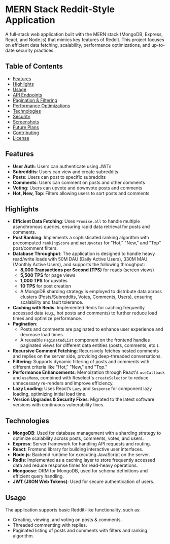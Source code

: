 # MERN Stack Reddit-Style Application

A full-stack web application built with the MERN stack (MongoDB, Express, React, and Node.js) that mimics key features of Reddit. This project focuses on efficient data fetching, scalability, performance optimizations, and up-to-date security practices.

## Table of Contents

- [Features](#features)
- [Highlights](#highlights)
- [Usage](#usage)
- [API Endpoints](#api-endpoints)
- [Pagination & Filtering](#pagination--filtering)
- [Performance Optimizations](#performance-optimizations)
- [Technologies](#technologies)
- [Security](#security)
- [Screenshots](#screenshots)
- [Future Plans](#future-plans)
- [Contributing](#contributing)
- [License](#license)

## Features

- **User Auth**: Users can authenticate using JWTs
- **Subreddits**: Users can view and create subreddits
- **Posts**: Users can post to specific subreddits
- **Comments**: Users can comment on posts and other comments
- **Voting**: Users can upvote and downvote posts and comments
- **Hot, New, Top**: Filters allowing users to sort posts and comments

## Highlights

- **Efficient Data Fetching**: Uses `Promise.all` to handle multiple asynchronous queries, ensuring rapid data retrieval for posts and comments.
- **Post Ranking**: Implements a sophisticated ranking algorithm with precomputed `rankingScore` and `netUpvotes` for "Hot," "New," and "Top" post/comment filters.
- **Database Throughput**: The application is designed to handle heavy read/write loads with 50M DAU (Daily Active Users), 330M MAU (Monthly Active Users), and supports the following throughput:
  - **8,000 Transactions per Second (TPS)** for reads (screen views)
  - **5,500 TPS** for page views
  - **1,000 TPS** for upvotes
  - **10 TPS** for post creation
  - A MongoDB sharding strategy is employed to distribute data across clusters (Posts/Subreddits, Votes, Comments, Users), ensuring scalability and fault tolerance.
- **Caching with Redis**: Implemented Redis for caching frequently accessed data (e.g., hot posts and comments) to further reduce load times and optimize performance.
- **Pagination**:
  - Posts and comments are paginated to enhance user experience and decrease load times.
  - A reusable `PaginatedList` component on the frontend handles paginated views for different data entities (posts, comments, etc.).
- **Recursive Comment Fetching**: Recursively fetches nested comments and replies on the server side, providing deep-threaded conversations.
- **Filtering**: Supports dynamic filtering of posts and comments with different criteria like "Hot," "New," and "Top."
- **Performance Enhancements**: Memoization through React's `useCallback` and `useMemo`, combined with Reselect's `createSelector` to reduce unnecessary re-renders and improve efficiency.
- **Lazy Loading**: Uses React’s `Lazy` and `Suspense` for component lazy loading, optimizing initial load time.
- **Version Upgrades & Security Fixes**: Migrated to the latest software versions with continuous vulnerability fixes.

## Technologies

- **MongoDB**: Used for database management with a sharding strategy to optimize scalability across posts, comments, votes, and users.
- **Express**: Server framework for handling API requests and routing.
- **React**: Frontend library for building interactive user interfaces.
- **Node.js**: Backend runtime for executing JavaScript on the server.
- **Redis**: Implemented as a caching layer to store frequently accessed data and reduce response times for read-heavy operations.
- **Mongoose**: ORM for MongoDB, used for schema definitions and efficient query handling.
- **JWT (JSON Web Tokens)**: Used for secure authentication of users.

## Usage

The application supports basic Reddit-like functionality, such as:

- Creating, viewing, and voting on posts & comments.
- Threaded commenting with replies.
- Paginated listing of posts and comments with filters and ranking algorithm.
